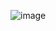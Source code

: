 ![image](https://github.com/igorcodigo/Django_Carros/assets/130934354/387aeaed-c720-4bd8-8d51-927a4a38e944)

